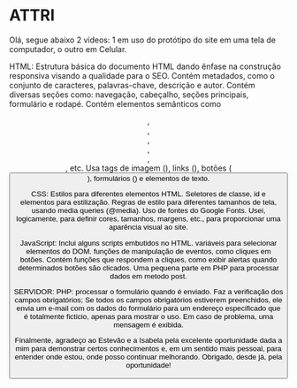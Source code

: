 # ATTRI

Olá, segue abaixo 2 vídeos: 1 em uso do protótipo do site em uma tela de computador, o outro em Celular.

HTML:
Estrutura básica do documento HTML dando ênfase na construção responsiva visando a qualidade para o SEO.
Contém metadados, como o conjunto de caracteres, palavras-chave, descrição e autor.
Contém diversas seções como: navegação, cabeçalho, seções principais, formulário e rodapé.
Contém elementos semânticos como <header>, <nav>, <main>, <section>, <footer>, <form>, etc.
Usa tags de imagem (<img>), links (<a>), botões (<button>), formulários (<form>) e elementos de texto.

CSS:
Estilos para diferentes elementos HTML.
Seletores de classe, id e elementos para estilização.
Regras de estilo para diferentes tamanhos de tela, usando media queries (@media).
Uso de fontes do Google Fonts.
Usei, logicamente, para definir cores, tamanhos, margens, etc., para proporcionar uma aparência visual ao site.

JavaScript:
Inclui alguns scripts embutidos no HTML.
variáveis para selecionar elementos do DOM.
funções de manipulação de eventos, como cliques em botões.
Contém funções que respondem a cliques, como exibir alertas quando determinados botões são clicados.
Uma pequena parte em PHP para processar dados em metodo post.

SERVIDOR: 
PHP:
processar o formulário quando é enviado.
Faz a verificação dos campos obrigatórios;
Se todos os campos obrigatórios estiverem preenchidos, ele envia um e-mail com os dados do formulário para um endereço especificado que é totalmente ficticio, apenas para mostrar o uso.
Em caso de problema, uma mensagem é exibida.

Finalmente, agradeço ao Estevão e a Isabela pela excelente oportunidade dada a mim para demonstrar certos conhecimentos e, em um sentido mais pessoal, para entender onde estou, onde posso continuar melhorando. Obrigado, desde já, pela oportunidade!